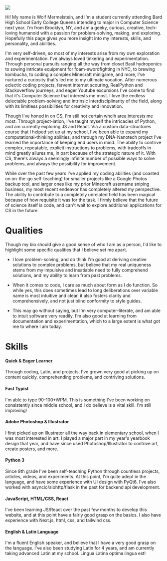 ![](/resources/profileMe.webp|width=45|float=right)

Hi! My name is Wolf Mermelstein, and I'm a student currently attending Bard High School Early College Queens intending to major in Computer Science next year. I'm from Brooklyn, NY, and am a geeky, curious, creative, tech-loving humanoid with a passion for problem-solving, making, and exploring. Hopefully this page gives you more insight into my interests, skills, and personality, and abilities.

I'm very self-driven, so most of my interests arise from my own exploration and experimentation. I've always loved tinkering and experimentation. Through personal pursuits ranging all the way from closet Basil hydroponics to sowing intricate equipment for foam-swordfighting in NYC, to brewing kombucha, to coding a complex Minecraft minigame, and more, I've nurtured a curiosity that's led me to my ultimate vocation. After numerous eclectic coding projects, fervent internet scouring, RealPython and Stackoverflow journeys, and eager Youtube excursions I've come to find that it's Computer Science that interests me most. I love the endless delectable problem-solving and intrinsic interdisciplinarity of the field, along with its limitless possibilities for creativity and innovation.

Though I've honed in on CS, I'm still not certain whcih area interests me most. Through project-iation, I've taught myself the intricacies of Python, and am currently exploring JS and React. Via a custom data-structures course that I helped set up at my school, I've been able to expand my computational-thinking abilities, and through my DNA-Nanotech project I've learned the importance of keeping end users in mind. The ability to contrive complex, repeatable, explicit instructions to problems, with tradeoffs in mind greatly allures me, in part because of the strategic nature of it. With CS, there's always a seemingly infinite number of possible ways to solve problems, and always the possibility for improvement.

While over the past few years I've applied my coding abilities (and coasted on on-the-go self-teaching) for smaller projects like a Google Photos backup tool, and larger ones like my prior Minecraft username sniping business, my most recent endeavor has completely altered my perspective. The ability to contribute to a completely unrelated field has been magical because of how requisite it was for the task. I firmly believe that the future of science itself is code, and can't wait to explore additional applications for CS in the future.

# Qualities

Though my bio should give a good sense of who I am as a person, I'd like to highlight some specific qualities that I believe set me apart.

* I love problem-solving, and do think I'm good at deriving creative solutions to complex problems, but believe that my real uniqueness stems from my impulsive and insatiable need to fully comprehend solutions, and my ability to learn from past problems.

* When it comes to code, I care as much about form as I do function. So while yes, this does sometimes lead to long deliberations over variable name is most intuitive and clear, it also fosters clarity and comprehensively, and not just blind conformity to style guides.

* This may go without saying, but I'm very computer-literate, and am able to intuit software very readily. I'm also good at learning from documentation and experimentation, which to a large extent is what got me to where I am today.

# Skills

#### Quick & Eager Learner
Through coding, Latin, and projects, I've grown very good at picking up on content quickly, comprehending problems, and contriving solutions.

#### Fast Typist
I'm able to type 90-100+WPM. This is something I've been working on consistently since middle school, and I do believe is a vital skill. I'm still improving!

#### Adobe Photoshop & Illustrator
I first picked up on Illustrator all the way back in elementary school, when I was most interested in art. I played a major part in my year's yearbook design that year, and have since used Photoshop/Illustrator to contrive art, create posters, and more.

#### Python 3
Since 9th grade I've been self-teaching Python through countless projects, articles, videos, and experiments. At this point, I'm quite adept in the language, and have some experience with UI design with PyQt6. I've also worked with asyncio/aiohttp/flask in the past for backend api development.

#### JavaScript, HTML/CSS, React
I've been learning JS/React over the past few months to develop this website, and at this point have a fairly good grasp on the basics. I also have experience with Next.js, html, css, and tailwind css.

#### English & Latin Language
I'm a fluent English speaker, and believe that I have a very good grasp on the language. I've also been studying Latin for 4 years, and am currently taking advanced Latin at my school. Lingua Latina optima lingua est!
